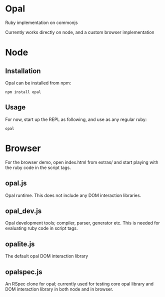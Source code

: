 Opal
====

Ruby implementation on commonjs

Currently works directly on node, and a custom browser implementation

Node
====

Installation
------------

Opal can be installed from npm:

    npm install opal

Usage
-----

For now, start up the REPL as following, and use as any regular ruby:

    opal

Browser
=======

For the browser demo, open index.html from extras/ and start playing with the ruby code in the script tags.

opal.js
-------
Opal runtime. This does not include any DOM interaction libraries.

opal_dev.js
-----------
Opal development tools; compiler, parser, generator etc. This is needed for evaluating ruby code in script tags.

opalite.js
----------
The default opal DOM interaction library

opalspec.js
-----------
An RSpec clone for opal; currently used for testing core opal library and DOM interaction library in both node and in browser.

